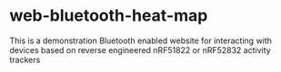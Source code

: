 # web-bluetooth-heat-map
This is a demonstration Bluetooth enabled website for interacting with devices based on reverse engineered nRF51822 or nRF52832 activity trackers
